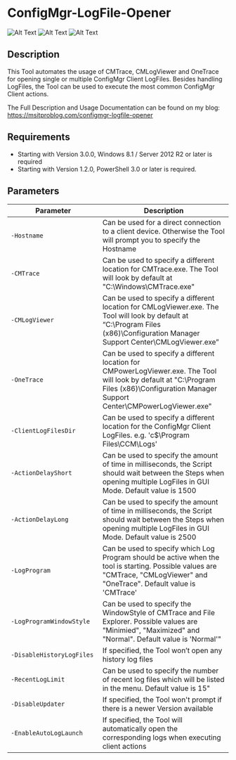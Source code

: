 # ConfigMgr-LogFile-Opener
![Alt Text](https://msitproblog.com/wp-content/uploads/2022/04/configmgr_logfile_opener_3.0.3_part1.jpg)
![Alt Text](https://msitproblog.com/wp-content/uploads/2022/04/configmgr_logfile_opener_3.0.3_part2.jpg)
![Alt Text](https://msitproblog.com/wp-content/uploads/2022/04/configmgr_logfile_opener_3.0.3_part3.jpg)

## Description
This Tool automates the usage of CMTrace, CMLogViewer and OneTrace for opening single or multiple ConfigMgr Client LogFiles. Besides handling LogFiles, the Tool can be used to execute the most common ConfigMgr Client actions.

The Full Description and Usage Documentation can be found on my blog: https://msitproblog.com/configmgr-logfile-opener

## Requirements
* Starting with Version 3.0.0, Windows 8.1 / Server 2012 R2 or later is required
* Starting with Version 1.2.0, PowerShell 3.0 or later is required.

## Parameters
&nbsp;&nbsp;&nbsp;&nbsp;&nbsp;&nbsp;&nbsp;&nbsp;&nbsp;&nbsp;&nbsp;&nbsp;&nbsp;Parameter&nbsp;&nbsp;&nbsp;&nbsp;&nbsp;&nbsp;&nbsp;&nbsp;&nbsp;&nbsp;&nbsp;&nbsp;&nbsp; | Description
------------ | -------------
`-Hostname` |  Can be used for a direct connection to a client device. Otherwise the Tool will prompt you to specify the Hostname
`-CMTrace` |  Can be used to specify a different location for CMTrace.exe. The Tool will look by default at "C:\Windows\CMTrace.exe"
`-CMLogViewer` |  Can be used to specify a different location for CMLogViewer.exe. The Tool will look by default at “C:\Program Files (x86)\Configuration Manager Support Center\CMLogViewer.exe”
`-OneTrace` |  Can be used to specify a different location for CMPowerLogViewer.exe. The Tool will look by default at "C:\Program Files (x86)\Configuration Manager Support Center\CMPowerLogViewer.exe"
`-ClientLogFilesDir` |  Can be used to specify a different location for the ConfigMgr Client LogFiles. e.g. 'c$\Program Files\CCM\Logs'
`-ActionDelayShort` |  Can be used to specify the amount of time in milliseconds, the Script should wait between the Steps when opening multiple LogFiles in GUI Mode. Default value is 1500
`-ActionDelayLong` |  Can be used to specify the amount of time in milliseconds, the Script should wait between the Steps when opening multiple LogFiles in GUI Mode. Default value is 2500
`-LogProgram` | Can be used to specify which Log Program should be active when the tool is starting. Possible values are "CMTrace, "CMLogViewer" and "OneTrace". Default value is 'CMTrace'
`-LogProgramWindowStyle` |  Can be used to specify the WindowStyle of CMTrace and File Explorer. Possible values are "Minimied", "Maximized" and "Normal". Default value is 'Normal'"
`-DisableHistoryLogFiles` |  If specified, the Tool won’t open any history log files
`-RecentLogLimit` |  Can be used to specify the number of recent log files which will be listed in the menu. Default value is 15"
`-DisableUpdater` |  If specified, the Tool won't prompt if there is a newer Version available
`-EnableAutoLogLaunch` |  If specified, the Tool will automatically open the corresponding logs when executing client actions
